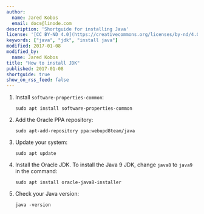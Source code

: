 ```yaml
---
author:
  name: Jared Kobos
  email: docs@linode.com
description: 'Shortguide for installing Java'
license: '[CC BY-ND 4.0](https://creativecommons.org/licenses/by-nd/4.0)'
keywords: ["java", "jdk", "install java"]
modified: 2017-01-08
modified_by:
  name: Jared Kobos
title: "How to install JDK"
published: 2017-01-08
shortguide: true
show_on_rss_feed: false
---
```


1.  Install `software-properties-common`:

        sudo apt install software-properties-common

2.  Add the Oracle PPA repository:

        sudo apt-add-repository ppa:webupd8team/java

3.  Update your system:

        sudo apt update

4.  Install the Oracle JDK. To install the Java 9 JDK, change `java8` to `java9` in the command:

        sudo apt install oracle-java8-installer

5.  Check your Java version:

        java -version
